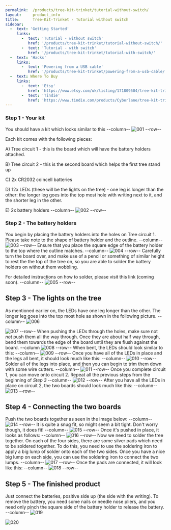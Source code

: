 ```yaml
---
permalink:	/products/tree-kit-trinket/tutorial-without-switch/
layout:		product_info
title:		Tree-Kit-Trinket - Tutorial without switch
sidebar:
  -  text: 'Getting Started'
     links:
       -  text: 'Tutorial - without switch'
          href: '/products/tree-kit-trinket/tutorial-without-switch/'
       -  text: 'Tutorial - with switch'
          href: '/products/tree-kit-trinket/tutorial-with-switch/'
  -  text: 'Hacks'
     links:
       -  text: 'Powering from a USB cable'
          href: '/products/tree-kit-trinket/powering-from-a-usb-cable/'
  -  text: Where To Buy
     links:
       -  text: 'Etsy'
          href: 'https://www.etsy.com/uk/listing/171809504/tree-kit-trinket/'
       -  text: 'Tindie'
          href: 'https://www.tindie.com/products/Cyberlane/tree-kit-trinket/'
---
```

### Step 1 - Your kit

You should have a kit which looks similar to this
--column--
![001]
--row--

Each kit comes with the following pieces:

A) Tree circuit 1 - this is the board which will have the battery holders attached.

B) Tree circuit 2 - this is the second board which helps the first tree stand up

C) 2x CR2032 coincell batteries

D) 12x LEDs (these will be the lights on the tree) - one leg is longer than the other: the longer leg goes into the top most hole with writing next to it, and the shorter leg in the other.

E) 2x battery holders
--column--
![002]
--row--
### Step 2 - The battery holders

You begin by placing the battery holders into the holes on Tree circuit 1. Please take note to the shape of battery holder and the outline.
--column--
![003]
--row--
Ensure that you place the square edge of the battery holder to the top where the outline matches.
--column--
![004]
--row--
Carefully turn the board over, and make use of a pencil or something of similar height to rest the the top of the tree on, so you are able to solder the battery holders on without them wobbling.

For detailed instructions on how to solder, please visit this link (coming soon).
--column--
![005]
--row--
## Step 3 - The lights on the tree

As mentioned earlier on, the LEDs have one leg longer than the other. The longer leg goes into the top most hole  as shown in the following picture.
--column--
![006]

![007]
--row--
When pushing the LEDs through the holes, make sure not *not* push them all the way through. Once they are about half way through, bend them towards the edge of the board until they are flush against the board.
--column
![008]
--row--
When bent, the LEDs should look similar to this:
--column--
![009]
--row--
Once you have all of the LEDs in place and the legs all bent, it should look much like this:
--column--
![010]
--row--
Solder all of the legs into place, and then you can begin to trim them down with some wire cutters.
--column--
![011]
--row--
Once you complete circuit 1, you can move onto circuit 2. Repeat all the previous steps from the beginning of _Step 3_
--column--
![012]
--row--
After you have all the LEDs in place on circuit 2, the two boards should look much like this:
--column--
![013]
--row--
## Step 4 - Connecting the two boards

Push the two boards together as seen in the image below:
--column--
![014]
--row--
It is quite a snug fit, so might seem a bit tight. Don't worry though, it does fit!
--column--
![015]
--row--
Once it's pushed in place, it looks as follows:
--column--
![016]
--row--
Now we need to solder the tree together. On each of the four sides, there are some silver pads which need to be soldered together. To do this, you need to use the soldering iron to apply a big lump of solder onto each of the two sides. Once you have a nice big lump on each side, you can use the soldering iron to connect the two lumps.
--column--
![017]
--row--
Once the pads are connected, it will look like this:
--column--
![018]
--row--
## Step 5 - The finished product

Just connect the batteries, positive side up (the side with the writing). To remove the battery, you need some nails or needle nose pliers, and you need only pinch the square side of the battery holder to release the battery.
--column--
![019]

![020]



[001]: /Content/products/tree-kit-trinket/001.jpg
[002]: /Content/products/tree-kit-trinket/002.jpg
[003]: /Content/products/tree-kit-trinket/003.jpg
[004]: /Content/products/tree-kit-trinket/004.jpg
[005]: /Content/products/tree-kit-trinket/005.jpg
[006]: /Content/products/tree-kit-trinket/006.jpg
[007]: /Content/products/tree-kit-trinket/007.jpg
[008]: /Content/products/tree-kit-trinket/008.jpg
[009]: /Content/products/tree-kit-trinket/009.jpg
[010]: /Content/products/tree-kit-trinket/010.jpg
[011]: /Content/products/tree-kit-trinket/011.jpg
[012]: /Content/products/tree-kit-trinket/012.jpg
[013]: /Content/products/tree-kit-trinket/013.jpg
[014]: /Content/products/tree-kit-trinket/014.jpg
[015]: /Content/products/tree-kit-trinket/015.jpg
[016]: /Content/products/tree-kit-trinket/016.jpg
[017]: /Content/products/tree-kit-trinket/017.jpg
[018]: /Content/products/tree-kit-trinket/018.jpg
[019]: /Content/products/tree-kit-trinket/019.jpg
[020]: /Content/products/tree-kit-trinket/020.jpg